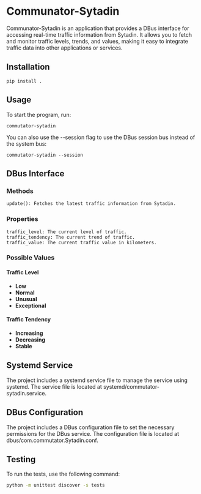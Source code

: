 # Communator-Sytadin

Communator-Sytadin is an application that provides a DBus interface for accessing real-time traffic information from Sytadin. It allows you to fetch and monitor traffic levels, trends, and values, making it easy to integrate traffic data into other applications or services.

## Installation

	pip install .

## Usage

To start the program, run:

	commutator-sytadin

You can also use the --session flag to use the DBus session bus instead of the system bus:

	commutator-sytadin --session

## DBus Interface

### Methods

    update(): Fetches the latest traffic information from Sytadin.

### Properties

    traffic_level: The current level of traffic.
    traffic_tendency: The current trend of traffic.
    traffic_value: The current traffic value in kilometers.

### Possible Values

#### **Traffic Level**

- **Low**
- **Normal**
- **Unusual**
- **Exceptional**

#### **Traffic Tendency**

- **Increasing**
- **Decreasing**
- **Stable**

## Systemd Service

The project includes a systemd service file to manage the service using systemd. The service file is located at systemd/commutator-sytadin.service.

## DBus Configuration

The project includes a DBus configuration file to set the necessary permissions for the DBus service. The configuration file is located at dbus/com.commutator.Sytadin.conf.

## Testing

To run the tests, use the following command:

```sh
python -m unittest discover -s tests
